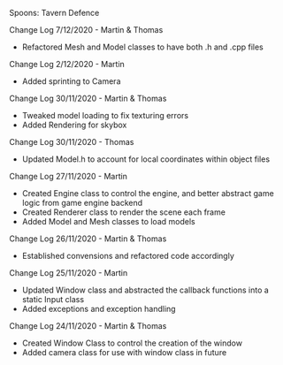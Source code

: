 Spoons: Tavern Defence

Change Log 7/12/2020 - Martin & Thomas

- Refactored Mesh and Model classes to have both .h and .cpp files

Change Log 2/12/2020 - Martin

- Added sprinting to Camera

Change Log 30/11/2020 - Martin & Thomas

- Tweaked model loading to fix texturing errors
- Added Rendering for skybox

Change Log 30/11/2020 - Thomas

- Updated Model.h to account for local coordinates within object files

Change Log 27/11/2020 - Martin

- Created Engine class to control the engine, and better abstract game logic from game engine backend
- Created Renderer class to render the scene each frame
- Added Model and Mesh classes to load models

Change Log 26/11/2020 - Martin & Thomas

- Established convensions and refactored code accordingly

Change Log 25/11/2020 - Martin

 - Updated Window class and abstracted the callback functions into a static Input class
 - Added exceptions and exception handling

Change Log 24/11/2020 - Martin & Thomas

 - Created Window Class to control the creation of the window
 - Added camera class for use with window class in future
